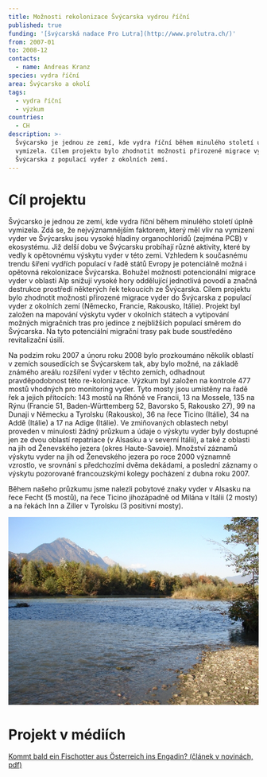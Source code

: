 ```yaml
---
title: Možnosti rekolonizace Švýcarska vydrou říční
published: true
funding: '[švýcarská nadace Pro Lutra](http://www.prolutra.ch/)'
from: 2007-01
to: 2008-12
contacts:
  - name: Andreas Kranz
species: vydra říční
area: Švýcarsko a okolí
tags:
  - vydra říční
  - výzkum
countries:
  - CH
description: >-
  Švýcarsko je jednou ze zemí, kde vydra říční během minulého století úplně
  vymizela. Cílem projektu bylo zhodnotit možnosti přirozené migrace vyder do
  Švýcarska z populací vyder z okolních zemí.
---
```

# Cíl projektu 

Švýcarsko je jednou ze zemí, kde vydra říční během minulého století úplně vymizela. Zdá se, že nejvýznamnějším faktorem, který měl vliv na vymizení vyder ve Švýcarsku jsou vysoké hladiny organochloridů (zejména PCB) v ekosystému. Již delší dobu ve Švýcarsku probíhají různé aktivity, které by vedly k opětovnému výskytu vyder v této zemi. Vzhledem k současnému trendu šíření vydřích populací v řadě států Evropy je potenciálně možná i opětovná rekolonizace Švýcarska. Bohužel možnosti potencionální migrace vyder v oblasti Alp snižují vysoké hory oddělující jednotlivá povodí a značná destrukce prostředí některých řek tekoucích ze Švýcarska. Cílem projektu bylo zhodnotit možnosti přirozené migrace vyder do Švýcarska z populací vyder z okolních zemí (Německo, Francie, Rakousko, Itálie). Projekt byl založen na mapování výskytu vyder v okolních státech a vytipování možných migračních tras pro jedince z nejbližších populací směrem do Švýcarska. Na tyto potenciální migrační trasy pak bude soustředěno revitalizační úsilí.

Na podzim roku 2007 a únoru  roku 2008 bylo prozkoumáno několik oblastí v zemích sousedících se Švýcarskem tak, aby bylo možné, na základě známého areálu rozšíření vyder v těchto zemích, odhadnout
 pravděpodobnost této re-kolonizace.  Výzkum byl založen na kontrole 477 mostů vhodných pro monitoring vyder. Tyto mosty jsou  umístěny na řadě řek a jejich přítocích: 143 mostů na Rhóně ve Francii, 13 na Mossele, 135  na Rýnu (Francie 51, Baden-Württemberg 52, Bavorsko 5, Rakousko 27), 99 na Dunaji v
 Německu a Tyrolsku (Rakousko), 36 na řece Ticino (Itálie), 34 na Addě (Itálie) a 17 na  Adige (Itálie).
 Ve zmiňovaných oblastech nebyl proveden v minulosti žádný průzkum a údaje o výskytu  vyder byly dostupné jen ze dvou oblastí repatriace (v Alsasku a v severní Itálii), a také z  oblasti na jih od Ženevského jezera (okres Haute-Savoie). Množství záznamů výskytu vyder  na jih od Ženevského jezera po roce 2000 významně vzrostlo, ve srovnání s předchozími  dvěma dekádami, a poslední záznamy o výskytu pozorované francouzskými kolegy  pocházení z dubna roku 2007. 

Během našeho průzkumu jsme nalezli pobytové znaky vyder v Alsasku na řece Fecht (5  mostů), na řece Ticino jihozápadně od Milána v Itálii (2 mosty) a na řekách Inn a Ziller v  Tyrolsku (3 positivní mosty).

![](/media/dsc00028.jpg)

# Projekt v médiích

[Kommt bald ein Fischotter aus Österreich ins Engadin? (článek v novinách, pdf)](/media/sudostschweit_dezember2008.pdf)
